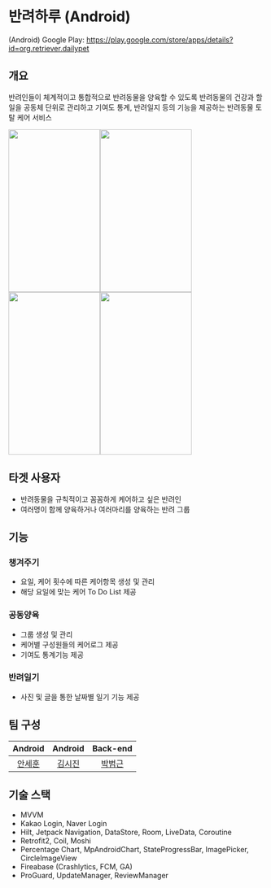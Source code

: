 # 반려하루 (Android)

(Android) Google Play: https://play.google.com/store/apps/details?id=org.retriever.dailypet

## 개요
반려인들이 체계적이고 통합적으로 반려동물을 양육할 수 있도록 반려동물의 건강과 할 일을 공동체 단위로 관리하고 기여도 통계, 반려일지 등의 기능을 제공하는 반려동물 토탈 케어 서비스

<img src="https://user-images.githubusercontent.com/75887645/202860487-7b6e3b36-7010-481a-910f-3576f294b5f0.jpg" width="180" height="320"/><img src="https://user-images.githubusercontent.com/75887645/202860580-40aeb5d4-343c-4179-9627-5e545fc19eaa.jpg" width="180" height="320"/><img src="https://user-images.githubusercontent.com/75887645/202860554-c9f86132-635e-45f5-ad2c-afc837cfd80d.jpg" width="180" height="320"/><img src="https://user-images.githubusercontent.com/75887645/202860599-f582dfc8-70ea-488f-9f31-833ab9f56a2f.jpg" width="180" height="320"/>

## 타겟 사용자

- 반려동물을 규칙적이고 꼼꼼하게 케어하고 싶은 반려인
- 여러명이 함께 양육하거나 여러마리를 양육하는 반려 그룹

## 기능

### 챙겨주기

- 요일, 케어 횟수에 따른 케어항목 생성 및 관리
- 해당 요일에 맞는 케어 To Do List 제공

### 공동양육

- 그룹 생성 및 관리
- 케어별 구성원들의 케어로그 제공
- 기여도 통계기능 제공

### 반려일기

- 사진 및 글을 통한 날짜별 일기 기능 제공

## 팀 구성
|Android|Android|Back-end|
|:-------:|:-------:|:-------:|
|[안세훈](https://github.com/ashpurple)|[김시진](https://github.com/koreatlwls)|[박범근](https://github.com/bbeomgeun)|

## 기술 스택
- MVVM
- Kakao Login, Naver Login
- Hilt, Jetpack Navigation, DataStore, Room, LiveData, Coroutine
- Retrofit2, Coil, Moshi
- Percentage Chart, MpAndroidChart, StateProgressBar, ImagePicker, CircleImageView
- Fireabase (Crashlytics, FCM, GA)
- ProGuard, UpdateManager, ReviewManager
